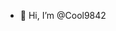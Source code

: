 - 👋 Hi, I’m @Cool9842

<!---
Cool9842/Cool9842 is a ✨ special ✨ repository because its `README.md` (this file) appears on your GitHub profile.
You can click the Preview link to take a look at your changes.
--->

